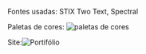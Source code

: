 Fontes usadas:  STIX Two Text, Spectral

Paletas de cores: ![paletas de cores](https://github.com/JhonDev90/Kick-Atividades/assets/118639436/9e97dd0c-224b-46f4-94a9-b6d09e978bbc)

Site:![Portifólio](https://github.com/JhonDev90/Kick-Atividades/assets/118639436/4284d849-1ade-4ccf-a3ad-9086a4009157)
